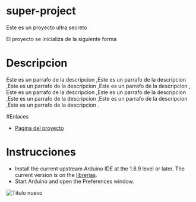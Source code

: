 # super-project
Este es un proyecto ultra secreto

El proyecto se inicializa de la siguiente forma

# Descripcion

Este es un parrafo de la descripcion ,Este es un parrafo de la descripcion ,Este es un parrafo de la descripcion ,Este es un parrafo de la descripcion ,
Este es un parrafo de la descripcion ,Este es un parrafo de la descripcion ,Este es un parrafo de la descripcion ,Este es un parrafo de la descripcion ,Este es un parrafo de la descripcion .

#Enlaces

- [Pagina del proyecto](https://www.capgemini.com/)

# Instrucciones

- Install the current upstream Arduino IDE at the 1.8.9 level or later. The current version is on the [librerias](https://mvn.com).
- Start Arduino and open the Preferences window.

![Titulo nuevo](https://m.media-amazon.com/images/I/514FUbqN7mL._AC_SL1000_.jpgJ)